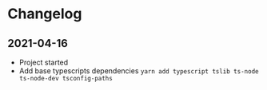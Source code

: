 # Changelog

## 2021-04-16

- Project started
- Add base typescripts dependencies `yarn add typescript tslib ts-node ts-node-dev tsconfig-paths`
